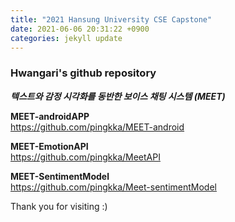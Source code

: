 ```yaml
---
title: "2021 Hansung University CSE Capstone"
date: 2021-06-06 20:31:22 +0900
categories: jekyll update
---
```

### Hwangari's github repository  
  

__*텍스트와 감정 시각화를 동반한 보이스 채팅 시스템 (MEET)*__  


__MEET-androidAPP__  
<https://github.com/pingkka/MEET-android>  
  
__MEET-EmotionAPI__  
<https://github.com/pingkka/MeetAPI>  
  
__MEET-SentimentModel__  
<https://github.com/pingkka/Meet-sentimentModel>  
  

Thank you for visiting :)
